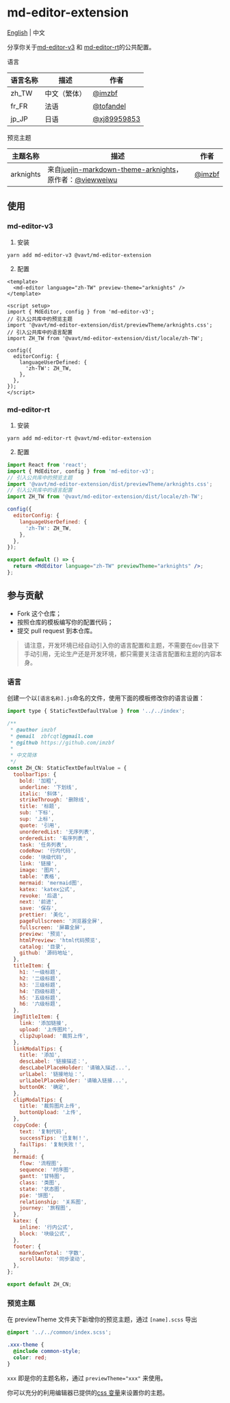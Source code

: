 # md-editor-extension

[English](https://github.com/imzbf/md-editor-extension) \| 中文

分享你关于[md-editor-v3](https://github.com/imzbf/md-editor-v3) 和 [md-editor-rt](https://github.com/imzbf/md-editor-rt)的公共配置。

语言

| 语言名称 | 描述         | 作者                                         |
| -------- | ------------ | -------------------------------------------- |
| zh_TW    | 中文（繁体） | [@imzbf](https://github.com/imzbf)           |
| fr_FR    | 法语         | [@tofandel](https://github.com/tofandel)     |
| jp_JP    | 日语         | [@xj89959853](https://github.com/xj89959853) |

预览主题

| 主题名称  | 描述                                                                                                                                                    | 作者                               |
| --------- | ------------------------------------------------------------------------------------------------------------------------------------------------------- | ---------------------------------- |
| arknights | 来自[juejin-markdown-theme-arknights](https://github.com/viewweiwu/juejin-markdown-theme-arknights)，原作者：[@viewweiwu](https://github.com/viewweiwu) | [@imzbf](https://github.com/imzbf) |

## 使用

### md-editor-v3

1. 安装

```shell
yarn add md-editor-v3 @vavt/md-editor-extension
```

2. 配置

```vue
<template>
  <md-editor language="zh-TW" preview-theme="arknights" />
</template>

<script setup>
import { MdEditor, config } from 'md-editor-v3';
// 引入公共库中的预览主题
import '@vavt/md-editor-extension/dist/previewTheme/arknights.css';
// 引入公共库中的语言配置
import ZH_TW from '@vavt/md-editor-extension/dist/locale/zh-TW';

config({
  editorConfig: {
    languageUserDefined: {
      'zh-TW': ZH_TW,
    },
  },
});
</script>
```

### md-editor-rt

1. 安装

```shell
yarn add md-editor-rt @vavt/md-editor-extension
```

2. 配置

```jsx
import React from 'react';
import { MdEditor, config } from 'md-editor-v3';
// 引入公共库中的预览主题
import '@vavt/md-editor-extension/dist/previewTheme/arknights.css';
// 引入公共库中的语言配置
import ZH_TW from '@vavt/md-editor-extension/dist/locale/zh-TW';

config({
  editorConfig: {
    languageUserDefined: {
      'zh-TW': ZH_TW,
    },
  },
});

export default () => {
  return <MdEditor language="zh-TW" previewTheme="arknights" />;
};
```

## 参与贡献

- Fork 这个仓库；
- 按照仓库的模板编写你的配置代码；
- 提交 pull request 到本仓库。

> 请注意，开发环境已经自动引入你的语言配置和主题，不需要在`dev`目录下手动引用，无论生产还是开发环境，都只需要关注语言配置和主题的内容本身。

### 语言

创建一个以`[语言名称].js`命名的文件，使用下面的模板修改你的语言设置：

```js
import type { StaticTextDefaultValue } from '../../index';

/**
 * @author imzbf
 * @email  zbfcqtl@gmail.com
 * @github https://github.com/imzbf
 *
 * 中文简体
 */
const ZH_CN: StaticTextDefaultValue = {
  toolbarTips: {
    bold: '加粗',
    underline: '下划线',
    italic: '斜体',
    strikeThrough: '删除线',
    title: '标题',
    sub: '下标',
    sup: '上标',
    quote: '引用',
    unorderedList: '无序列表',
    orderedList: '有序列表',
    task: '任务列表',
    codeRow: '行内代码',
    code: '块级代码',
    link: '链接',
    image: '图片',
    table: '表格',
    mermaid: 'mermaid图',
    katex: 'katex公式',
    revoke: '后退',
    next: '前进',
    save: '保存',
    prettier: '美化',
    pageFullscreen: '浏览器全屏',
    fullscreen: '屏幕全屏',
    preview: '预览',
    htmlPreview: 'html代码预览',
    catalog: '目录',
    github: '源码地址',
  },
  titleItem: {
    h1: '一级标题',
    h2: '二级标题',
    h3: '三级标题',
    h4: '四级标题',
    h5: '五级标题',
    h6: '六级标题',
  },
  imgTitleItem: {
    link: '添加链接',
    upload: '上传图片',
    clip2upload: '裁剪上传',
  },
  linkModalTips: {
    title: '添加',
    descLabel: '链接描述：',
    descLabelPlaceHolder: '请输入描述...',
    urlLabel: '链接地址：',
    urlLabelPlaceHolder: '请输入链接...',
    buttonOK: '确定',
  },
  clipModalTips: {
    title: '裁剪图片上传',
    buttonUpload: '上传',
  },
  copyCode: {
    text: '复制代码',
    successTips: '已复制！',
    failTips: '复制失败！',
  },
  mermaid: {
    flow: '流程图',
    sequence: '时序图',
    gantt: '甘特图',
    class: '类图',
    state: '状态图',
    pie: '饼图',
    relationship: '关系图',
    journey: '旅程图',
  },
  katex: {
    inline: '行内公式',
    block: '块级公式',
  },
  footer: {
    markdownTotal: '字数',
    scrollAuto: '同步滚动',
  },
};

export default ZH_CN;
```

### 预览主题

在 previewTheme 文件夹下新增你的预览主题，通过 `[name].scss` 导出

```scss
@import '../../common/index.scss';

.xxx-theme {
  @include common-style;
  color: red;
}
```

`xxx` 即是你的主题名称，通过 `previewTheme="xxx"` 来使用。

你可以充分的利用编辑器已提供的[css 变量](https://github.com/imzbf/md-editor-v3#change-styles)来设置你的主题。
